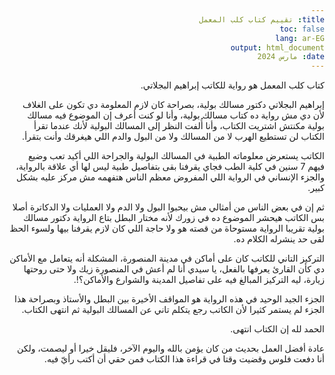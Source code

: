 ```yaml
---
title: تقييم كتاب كلب المعمل
toc: false
lang: ar-EG
output: html_document
date: مارس 2024
---
```

<body dir="rtl">
كتاب كلب المعمل هو رواية للكاتب إبراهيم البجلاتي.

إبراهيم البجلاتي دكتور مسالك بولية، بصراحة كان لازم المعلومة دي تكون على الغلاف لأن دي مش رواية ده كتاب مسالك بولية، وأنا لو كنت أعرف إن الموضوع فيه مسالك بولية مكنتش اشتريت الكتاب، وأنا أُلفت النظر إلى المسالك البولية لأنك عندما تقرأ الكتاب لن تستطيع الهرب لا من المسالك ولا من البول والدم اللي هيغرقك وأنت بتقرأ.

الكاتب يستعرض معلوماته الطبية في المسالك البولية والجراحة اللي أكيد تعب وضيع فيهم 7 سنين في كلية الطب فجاي يقرفنا بقى بتفاصيل طبية ليس لها أي علاقة بالرواية، والجزء الإنساني في الرواية اللي المفروض معظم الناس هتفهمه مش مركز عليه بشكل كبير.

ثم إن في بعض الناس من أمثالي مش بيحبوا البول ولا الدم ولا العمليات ولا الدكاترة أصلا بس الكاتب هيحشر الموضوع ده في زورك لأنه مختار البطل بتاع الرواية دكتور مسالك بولية تقريبا الرواية مستوحاة من قصته هو ولا حاجة اللي كان لازم يقرفنا بيها ولسوء الحظ لقى حد ينشرله الكلام ده.

التركيز التاني للكاتب كان على أماكن في مدينة المنصورة، المشكلة أنه يتعامل مع الأماكن دي كأن القارئ يعرفها بالفعل، يا سيدي أنا لم أعش في المنصورة زيك ولا حتى روحتها زيارة، ليه التركيز المبالغ فيه على تفاصيل المدينة والشوارع والأماكن؟!.

الجزء الجيد الوحيد في هذه الرواية هو المواقف الأخيرة بين البطل والأستاذ وبصراحة هذا الجزء لم يستمر كثيرا لأن الكاتب رجع يتكلم تاني عن المسالك البولية ثم انتهى الكتاب.

الحمد لله إن الكتاب انتهى.

عادة أفضل العمل بحديث من كان يؤمن بالله واليوم الآخر، فليقل خيرا أو ليصمت، ولكن أنا دفعت فلوس وقضيت وقتا في قراءة هذا الكتاب فمن حقي أن أكتب رأيّ فيه.

</body>